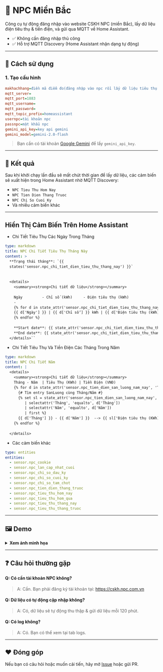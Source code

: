 # 🔌 NPC Miền Bắc

Công cụ tự động đăng nhập vào website CSKH NPC (miền Bắc), lấy dữ liệu điện tiêu thụ & tiền điện, và gửi qua MQTT về Home Assistant.

- ✅ Không cần đăng nhập thủ công
- ✅ Hỗ trợ MQTT Discovery (Home Assistant nhận dạng tự động)

---

## 🚀 Cách sử dụng

### 1. Tạo cấu hình

```ini
makhachhang=điền mã điểm đo(đăng nhập vào npc rồi lấy dữ liệu tiêu thụ là thấy mã điểm đo)
mqtt_server=
mqtt_port=1883
mqtt_username=
mqtt_password=
mqtt_topic_prefix=homeassistant
usernpc=tài khoản npc
passnpc=mật khẩu npc
gemini_api_key=key api gemini
gemini_model=gemini-2.0-flash

```

> Bạn cần có tài khoản [Google Gemini](https://makersuite.google.com/app/apikey) để lấy `gemini_api_key`.

---

## 📡 Kết quả

Sau khi khởi chạy lần đầu sẽ mất chút thời gian để lấy dữ liệu, các cảm biến sẽ xuất hiện trong Home Assistant nhờ MQTT Discovery:

- `NPC Tieu Thu Hom Nay`
- `NPC Tien Dien Thang Truoc`
- `NPC Chi So Cuoi Ky`
- Và nhiều cảm biến khác

---
## Hiển Thị Cảm Biến Trên Home Assistant

- Chi Tiết Tiêu Thụ Các Ngày Trong Tháng
```yaml
type: markdown
title: NPC Chi Tiết Tiêu Thụ Tháng Này
content: >
  **Trạng thái tháng**: `{{
  states('sensor.npc_chi_tiet_dien_tieu_thu_thang_nay') }}`


  <details>
    <summary><strong>Chi tiết dữ liệu</strong></summary>
    
    Ngày         - Chỉ số (kWh)     - Điện tiêu thụ (kWh)
    -
    {% for d in state_attr('sensor.npc_chi_tiet_dien_tieu_thu_thang_nay', 'data') %}
    {{ d['Ngày'] }} | {{ d['Chỉ số'] }} kWh | {{ d['Điện tiêu thụ (kWh)'] }} kWh
    {% endfor %}

    **Start date**: {{ state_attr('sensor.npc_chi_tiet_dien_tieu_thu_thang_nay','start_date') }}  
    **End date**: {{ state_attr('sensor.npc_chi_tiet_dien_tieu_thu_thang_nay','end_date') }}
  </details>``
```

- Chi Tiết Tiêu Thụ Và Tiền Điện Các Tháng Trong Năm
```yaml
type: markdown
title: NPC Chi Tiết Năm
content: |
  <details>
    <summary><strong>Chi tiết dữ liệu</strong></summary>
    Tháng - Năm  | Tiêu Thụ (KWh) | Tiền Điện (VNĐ)
    {% for d in state_attr('sensor.npc_tien_dien_san_luong_nam_nay', 'TienDien') %}
      {# Tìm entry SanLuong cùng Tháng/Năm #}
      {% set sl = state_attr('sensor.npc_tien_dien_san_luong_nam_nay', 'SanLuong')
         | selectattr('Tháng', 'equalto', d['Tháng'])
         | selectattr('Năm', 'equalto', d['Năm'])
         | first %}
      {{ d['Tháng'] }} - {{ d['Năm'] }}  --> {{ sl['Điện tiêu thụ (KWh)'] }} KWh --> {{ "{:,}".format(d['Tiền Điện'] | int) | replace(',', '.') }} VNĐ
    {% endfor %}

  </details>

```

- Các cảm biến khác
```yaml
type: entities
entities:
  - sensor.npc_cookie
  - sensor.npc_lan_cap_nhat_cuoi
  - sensor.npc_chi_so_dau_ky
  - sensor.npc_chi_so_cuoi_ky
  - sensor.npc_chi_so_tam_chot
  - sensor.npc_tien_dien_thang_truoc
  - sensor.npc_tieu_thu_hom_nay
  - sensor.npc_tieu_thu_hom_qua
  - sensor.npc_tieu_thu_thang_nay
  - sensor.npc_tieu_thu_thang_truoc
```

---

## 🖼️ Demo

<details>
  <summary><strong>Xem ảnh minh họa</strong></summary>

  <img src="1.png" width="600"/>
  <img src="2.png" width="600"/>
  <img src="3.png" width="600"/>

</details>

---

## ❓ Câu hỏi thường gặp

#### Q: Có cần tài khoản NPC không?
> A: Cần. Bạn phải đăng ký tài khoản tại: https://cskh.npc.com.vn

#### Q: Dữ liệu có tự động cập nhập không?
> A: Có, dữ liệu sẽ tự động thu thập & gửi dữ liệu mỗi 120 phút.

#### Q: Có log không?
> A: Có. Bạn có thể xem tại tab logs.

---

## ❤️ Đóng góp

Nếu bạn có câu hỏi hoặc muốn cải tiến, hãy mở [Issue](https://github.com/smarthomeblack/hass-addon/npc/issues) hoặc gửi PR.



